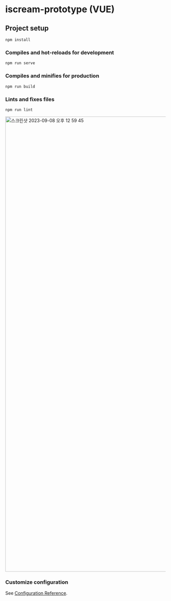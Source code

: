 # iscream-prototype (VUE)

## Project setup
```
npm install
```

### Compiles and hot-reloads for development
```
npm run serve
```

### Compiles and minifies for production
```
npm run build
```

### Lints and fixes files
```
npm run lint
```

<img width="1431" alt="스크린샷 2023-09-08 오후 12 59 45" src="https://github.com/yeonsukkk/randomPosition-mousemove/assets/119927399/034dbe49-419f-4a58-a8ee-25b861234c40">


### Customize configuration
See [Configuration Reference](https://cli.vuejs.org/config/).
